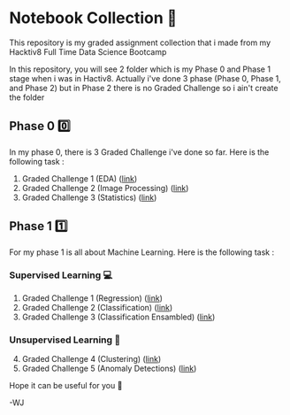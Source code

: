 # Notebook Collection :notebook_with_decorative_cover:
This repository is my graded assignment collection that i made from my Hacktiv8 Full Time Data Science Bootcamp

In this repository, you will see 2 folder which is my Phase 0 and Phase 1 stage when i was in Hactiv8. Actually i've done 3 phase (Phase 0, Phase 1, and Phase 2) but in Phase 2 there is no Graded Challenge so i ain't create the folder

## Phase 0 :zero:
In my phase 0, there is 3 Graded Challenge i've done so far. Here is the following task :
1. Graded Challenge 1 (EDA) ([link](https://github.com/jofawj/NB-Collection/tree/master/Phase%200/Graded%20Challenge%201%20(Phase%200)))
2. Graded Challenge 2 (Image Processing) ([link](https://github.com/jofawj/NB-Collection/tree/master/Phase%200/Graded%20Challenge%202%20(Phase%200)))
3. Graded Challenge 3 (Statistics) ([link](https://github.com/jofawj/NB-Collection/tree/master/Phase%200/Graded%20Challenge%203%20(Phase%200)))

## Phase 1 :one:
For my phase 1 is all about Machine Learning. Here is the following task :
### Supervised Learning :computer:
1. Graded Challenge 1 (Regression) ([link](https://github.com/jofawj/NB-Collection/tree/master/Phase%201/Graded%20Challenge%201%20(Phase%201)))
2. Graded Challenge 2 (Classification) ([link](https://github.com/jofawj/NB-Collection/tree/master/Phase%201/Graded%20Challenge%202%20(Phase%201)))
3. Graded Challenge 3 (Classification Ensambled) ([link](https://github.com/jofawj/NB-Collection/tree/master/Phase%201/Graded%20Challenge%203%20(Phase%201)))
### Unsupervised Learning :floppy_disk:
4. Graded Challenge 4 (Clustering) ([link](https://github.com/jofawj/NB-Collection/tree/master/Phase%201/Graded%20Challenge%204%20(Phase%201)))
5. Graded Challenge 5 (Anomaly Detections) ([link](https://github.com/jofawj/NB-Collection/tree/master/Phase%201/Graded%20Challenge%205%20(Phase%201)))

Hope it can be useful for you :smiling_face_with_three_hearts:

-WJ
